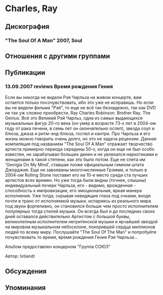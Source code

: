 # Charles, Ray



## Дискография

### "The Soul Of A Man" 2007, Soul




## Отношения с другими группами


## Публикации

### 13.09.2007 reviews Время рождения Гения

<P>Если вы никогда не видели Рэя Чарльза на живом концерте, вам остается только посочувствовать, ибо это уже не исправишь. Но если вы не видели фильма "Рэй", то еще не всё так безнадежно, так как DVD не так уж сложно приобрести.&nbsp;Ray Charles Robinson. Brother Ray. The Genius. Всё это Великий Рэй Чарльз, одна из самых выдающихся музыкальных фигур 20-го века (он умер в возрасте 73-х лет в 2004-ом году от рака печени, в семь лет он окончательно ослеп), звезда соул и блюза, джаза и ритм-энд-блюза, госпел и кантри. Про Чарльза и его жизнь можно говорить очень долго, но это не задача рецензии. Данная компиляция под названием "The Soul Of A Man" отражает творчество артиста примерно периода середины 50-х, когда он еще не был особо известен, не зарабатывал больших денен и не увлекался наркотиками и женщинами в такой степени, как это было потом. Еще не спета им 'Georgia On My Mind', ставшая позже официальным гимном штата Джорджия. Еще не завоеваны многочисленные Грэмми, и только в 2004-ом Rolling Stone поставит его на 10-е место среди ста лучших артистов всех времен. Но уже тогда были видны (точнее, слышны) индивидуальный почерк Чарльза, его - видимо, врожденная - способность к импровизации, его эмоциональная, яркая манера исполнения. Уже тогда, скрывая невидящие глаза под очками, входя почти в транс от исполняемой музыки, испаряясь из реального мира под звуки фортепиано, он становился больше чем просто исполнителем популярных тогда стилей музыки. Он всегда был и до последних своих дней оставался действительно Артистом с большой буквы, великолепным исполнителем негритянской музыки и ярчайшей звездой на мировом музыкальном небосклоне, покорившей сердца миллионов людей по всему миру. Послушайте "The Soul Of The Man" и попробуйте почувствовать то время, время рождения Гения Рэя Чарльза...</P>
<P>Альбом предоставлен концерном "Группа СОЮЗ"</P>
Автор: Ixtiandr


## Обсуждения


## Упоминания

